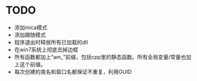 # TODO

- 添加mica模式
- 添加跟随模式
- 程序退出时释放所有已加载的dll
- 在win7系统上彻底去掉边框
- 所有函数都加上“am_”前缀，包括cpp里的静态函数。所有全局变量/常量也加上这个前缀。
- 每次创建的类名和窗口名都保证不重复，利用GUID
